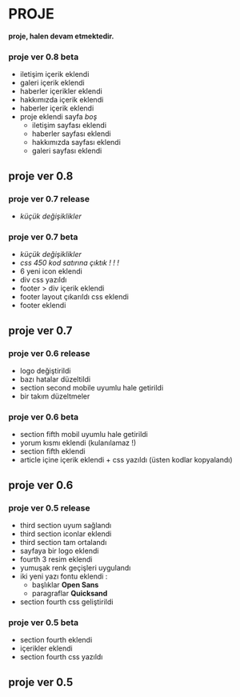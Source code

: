 # PROJE
**proje, halen devam etmektedir.**

### proje ver 0.8 beta

- iletişim içerik eklendi
- galeri içerik eklendi
- haberler içerikler eklendi
- hakkımızda içerik eklendi
- haberler içerik eklendi
- proje eklendi sayfa _boş_
  - iletişim sayfası eklendi
  - haberler sayfası eklendi
  - hakkımızda sayfası eklendi 
  - galeri sayfası eklendi 

## proje ver 0.8

### proje ver 0.7 release

- _küçük değişiklikler_

### proje ver 0.7 beta

- _küçük değişiklikler_
- _css 450 kod satırına çıktık ! ! !_
- 6 yeni icon eklendi
- div css yazıldı 
- footer > div içerik eklendi 
- footer layout çıkarıldı css eklendi
- footer eklendi

## proje ver 0.7

### proje ver 0.6 release

- logo değiştirildi 
- bazı hatalar düzeltildi
- section second mobile uyumlu hale getirildi 
- bir takım düzeltmeler 

### proje ver 0.6 beta

- section fifth mobil uyumlu hale getirildi 
- yorum kısmı eklendi (kulanılamaz !)
- section fifth eklendi
- article içine içerik eklendi + css yazıldı (üsten kodlar kopyalandı)

## proje ver 0.6

### proje ver 0.5 release 

- third section uyum sağlandı 
- third section iconlar eklendi 
- third section tam ortalandı
- sayfaya bir logo eklendi
- fourth 3 resim eklendi 
- yumuşak renk geçişleri uygulandı 
- iki yeni yazı fontu eklendi :
  - başlıklar **Open Sans**
  - paragraflar **Quicksand**
- section fourth css geliştirildi

### proje ver 0.5 beta

- section fourth eklendi
- içerikler eklendi
- section fourth css yazıldı

## proje ver 0.5 
